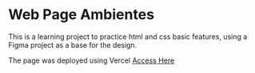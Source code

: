 # Web Page Ambientes
This is a learning project to practice html and css basic features, using a Figma project as a base for the design.

The page was deployed using Vercel    [Access Here](https://web-page-ambientes.vercel.app/)
